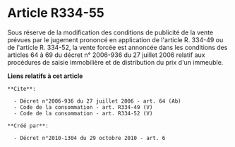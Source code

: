 # Article R334-55

Sous réserve de la modification des conditions de publicité de la vente prévues par le jugement prononcé en application de
l'article R. 334-49 ou de l'article R. 334-52, la vente forcée est annoncée dans les conditions des articles 64 à 69 du
décret n° 2006-936 du 27 juillet 2006 relatif aux procédures de saisie immobilière et de distribution du prix d'un immeuble.

**Liens relatifs à cet article**

	**Cite**:

	  - Décret n°2006-936 du 27 juillet 2006 - art. 64 (Ab)
	  - Code de la consommation - art. R334-49 (V)
	  - Code de la consommation - art. R334-52 (V)

	**Créé par**:

	  - Décret n°2010-1304 du 29 octobre 2010 - art. 6

